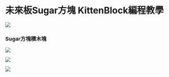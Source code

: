 # 未來板Sugar方塊 KittenBlock編程教學

![](https://kittenbothk.readthedocs.io/en/latest/\_images/kbbanner10.png)

### Sugar方塊積木塊

![](https://kittenbothk.readthedocs.io/en/latest/\_images/sugar1.png)

![](https://kittenbothk.readthedocs.io/en/latest/\_images/sugar2.png)

![](https://kittenbothk.readthedocs.io/en/latest/\_images/sugar4.png)
